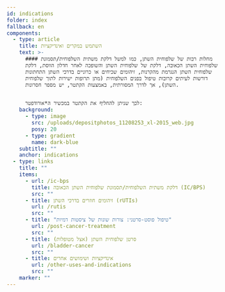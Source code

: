 ```yaml
---
id: indications
folder: index
fallback: en
components:
  - type: article
    title: השתמש במקרים ואינדיקציות
    text: >-
      #### מחלות רבות של שלפוחית השתן, כמו למשל דלקת משתית השלפוחית/תסמונת
      שלפוחית השתן הכאובה, דלקת של שלפוחית השתן והשופכה לאחר חדלון הווסת, דלקת
      שלפוחית השתן הנגרמת מהקרנות, זיהומים שכיחים או כרוניים בדרכי השתן התחתונות
      דורשות לעיתים קרובות טיפול בפנים השלפוחית (מתן תרופות ישירות לתוך שלפוחית
      השתן), אך לדרך המסורתית, באמצעות הקתטר, יש מספר חסרונות.


      לכך שניתן להחליף את הקתטר במכשיר ה*אורודפטר:
    background:
      - type: image
        src: /uploads/depositphotos_11208253_xl-2015_web.jpg
        posy: 20
      - type: gradient
        name: dark-blue
    subtitle: ""
    anchor: indications
  - type: links
    title: ""
    items:
      - url: /ic-bps
        title: דלקת משתית השלפוחית/תסמונת שלפוחית השתן הכאובה (IC/BPS)
        src: ""
      - title: זיהומים חוזרים בדרכי השתן (rUTIs)
        url: /rutis
        src: ""
      - title: "טיפול פוסט-סרטני: צורות שונות של ציסטות דמיות"
        url: /post-cancer-treatment
        src: ""
      - title: סרטן שלפוחית השתן (אצל מטופלות)
        url: /bladder-cancer
        src: ""
      - title: אינדיקציות ושימושים אחרים
        url: /other-uses-and-indications
        src: ""
    marker: ""
---
```

